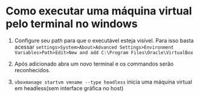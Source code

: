 # Como executar uma máquina virtual pelo terminal no windows

1. Configure seu path para que o executável esteja visível. Para isso
   basta acessar `settings>System>About>Advanced Settings>Environment
   Variables>Path>Edit>New and add C:\Program Files\Oracle\VirtualBox` 
1. Após adicionado abra um novo terminal e os commandos serão
   reconhecidos.

1. `vboxmanage startvm vmname --type headless` inicia uma máquina
   virtual em headless(sem interface gráfica no host)
